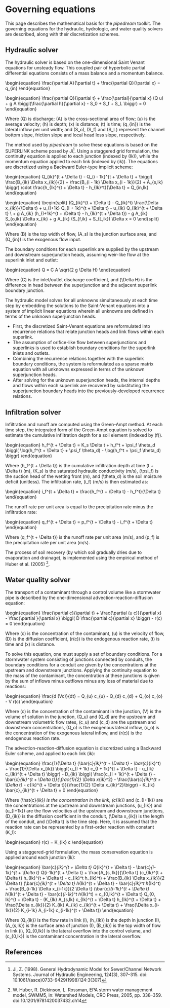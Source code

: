 # Governing equations

This page describes the mathematical basis for the *pipedream* toolkit. The governing equations for the hydraulic, hydrologic, and water quality solvers are described, along with their discretization schemes.

## Hydraulic solver

The hydraulic solver is based on the one-dimensional Saint Venant equations for unsteady flow. This coupled pair of hyperbolic partial differential equations consists of a mass balance and a momentum balance.

\begin{equation} \frac{\partial A}{\partial t} + \frac{\partial Q}{\partial x} = q_{in} \end{equation}

\begin{equation} \frac{\partial Q}{\partial t} + \frac{\partial}{\partial x} (Q u) + g A \biggl(\frac{\partial h}{\partial x} - S_0 + S_f + S_L \biggr) = 0 \end{equation}

Where \(Q\) is discharge; \(A\) is the cross-sectional area of flow; \(u\) is the
average velocity; \(h\) is depth; \(x\) is distance; \(t\) is time; \(q_{in}\) is the
lateral inflow per unit width; and \(S_o\), \(S_f\) and \(S_L\) represent the channel
bottom slope, friction slope and local head loss slope, respectively.

The method used by *pipedream* to solve these equations is based on the
SUPERLINK scheme posed by Ji[^1]. Using a staggered grid formulation, the
continuity equation is applied to each junction (indexed by \(Ik\)), while the
momentum equation applied to each link (indexed by \(ik\)). The equations are
discretized using a Backward Euler-type implicit scheme:

\begin{equation} Q_{ik}^{t + \Delta t} - Q_{i - 1k}^{t + \Delta t} + \biggl( \frac{B_{ik} \Delta x_{ik}}{2} + \frac{B_{i - 1k} \Delta x_{i - 1k}}{2} + A_{s,Ik} \biggr) \cdot \frac{h_{Ik}^{t + \Delta t} - h_{Ik}^t}{\Delta t} = Q_{in,Ik} \end{equation}

\begin{equation}
  \begin{split}
    (Q_{ik}^{t + \Delta t} - Q_{ik}^t) \frac{\Delta x_{ik}}{\Delta t} + u_{I+1k}
    Q_{I + 1k}^{t + \Delta t} - u_{Ik} Q_{Ik}^{t + \Delta t} \\
    + g A_{ik} (h_{I+1k}^{t + \Delta t} - h_{Ik}^{t + \Delta t}) 
    - g A_{ik} S_{o,ik} \Delta x_{ik} + g
    A_{ik} (S_{f,ik} + S_{L,ik}) \Delta x = 0
  \end{split}
\end{equation}

Where \(B\) is the top width of flow, \(A_s\) is the junction surface area, and
\(Q_{in}\) is the exogenous flow input.

The boundary conditions for each superlink are supplied by the upstream and
downstream superjunction heads, assuming weir-like flow at the superlink inlet
and outlet:

\begin{equation}
  Q = C A \sqrt{2 g \Delta H} 
\end{equation}

Where \(C\) is the inlet/outlet discharge coefficient, and \(\Delta H\) is the
difference in head between the superjunction and the adjacent superlink boundary
junction.

The hydraulic model solves for all unknowns simultaneously at each time step by
embedding the solutions to the Saint-Venant equations into a system of implicit
linear equations wherein all unknowns are defined in terms of the unknown
superjunction heads.

- First, the discretized Saint-Venant equations are reformulated into recurrence
  relations that relate junction heads and link flows within each superlink.
- The assumption of orifice-like flow between superjunctions and superlinks
  is used to establish boundary conditions for the superlink inlets and outlets.
- Combining the recurrence relations together with the superlink boundary
  conditions, the system is reformulated as a sparse matrix equation with all
  unknowns expressed in terms of the unknown superjunction heads.
- After solving for the unknown superjunction heads, the internal depths and
  flows within each superlink are recovered by substituting the superjunction
  boundary heads into the previously-developed recurrence relations.
  
## Infiltration solver

Infiltration and runoff are computed using the Green-Ampt method. At each time
step, the integrated form of the Green-Ampt equation is solved to estimate the
cumulative infiltration depth for a soil element (indexed by \(f\)).

\begin{equation}
  h_f^{t + \Delta t}  = K_s \Delta t + h_f^t + \psi_f \theta_d \biggl( \log(h_f^{t + \Delta t} + \psi_f \theta_d) - \log(h_f^t + \psi_f \theta_d) \biggr)
\end{equation}

Where \(h_f^{t + \Delta t}\) is the cumulative infiltration depth at time \(t +
\Delta t\) (m), \(K_s\) is the saturated hydraulic conductivity (m/s), \(\psi_f\) is
the suction head of the wetting front (m), and \(\theta_d\) is the soil moisture
deficit (unitless). The infiltration rate, \(i_f\) (m/s) is then estimated as:

\begin{equation}
 i_f^{t + \Delta t} = \frac{h_f^{t + \Delta t} - h_f^t}{\Delta t}
\end{equation}

The runoff rate per unit area is equal to the precipitation rate minus the infiltration rate:

\begin{equation}
 q_f^{t + \Delta t} = p_f^{t + \Delta t} - i_f^{t + \Delta t}
\end{equation}

Where \(q_f^{t + \Delta t}\) is the runoff rate per unit area (m/s), and \(p_f\) is
the precipitation rate per unit area (m/s).

The process of soil recovery (by which soil gradually dries due to evaporation
and drainage), is implemented using the empirical method of Huber et al. (2005)
[^2].

## Water quality solver

The transport of a contaminant through a control volume like a stormwater pipe
is described by the one-dimensional advection-reaction-diffusion equation:

\begin{equation}
  \frac{\partial c}{\partial t} + \frac{\partial (u c)}{\partial x} - \frac{\partial }{\partial x} \biggl( D \frac{\partial c}{\partial x} \biggr) - r(c) = 0
\end{equation}

Where \(c\) is the concentration of the contaminant, \(u\) is the velocity of flow,
\(D\) is the diffusion coefficient, \(r(c)\) is the endogenous reaction rate, \(t\) is
time and \(x\) is distance.

To solve this equation, one must supply a set of boundary conditions. For a
stormwater system consisting of junctions connected by conduits, the boundary
conditions for a conduit are given by the concentrations at the upstream and
downstream junctions. Applying the continuity equation to the mass of the
contaminant, the concentration at these junctions is given by the sum of inflows
minus outflows minus any loss of material due to reactions:

\begin{equation}
    \frac{d (Vc)}{dt} = Q_{u} c_{u} - Q_{d} c_{d} + Q_{o} c_{o} - V r(c)
\end{equation}

Where \(c\) is the concentration of the contaminant in the junction, \(V\) is the
volume of solution in the junction, \(Q_u\) and \(Q_d\) are the upstream and
downstream volumetric flow rates, \(c_u\) and \(c_d\) are the upstream and
downstream concentrations, \(Q_o\) is the exogenous lateral inflow, \(c_o\) is the
concentration of the exogenous lateral inflow, and \(r(c)\) is the endogenous
reaction rate.

The advection-reaction-diffusion equation is discretized using a Backward Euler
scheme, and applied to each link \(ik\):

\begin{equation}
    \frac{1}{\Delta t} (\bar{c}_{ik}^{t + \Delta t} - \bar{c}_{ik}^t) + \frac{1}{\Delta x_{ik}} \biggl( u_{I + 1k} c_{I + 1k}^{t + \Delta t} - u_{Ik} c_{Ik}^{t + \Delta t} \biggr) - D_{ik} \biggl( \frac{c_{I + 1k}^{t + \Delta t} - \bar{c}_{ik}^{t + \Delta t}}{\frac{1}{2} \Delta x_{ik}^2} - \frac{\bar{c}_{ik}^{t + \Delta t} - c_{Ik}^{t + \Delta t}}{\frac{1}{2} \Delta x_{ik}^2}\biggr) - K_{ik} \bar{c}_{ik}^{t + \Delta t} = 0
\end{equation}

Where \(\hat{c}_{ik}\) is the concentration in the link, \(c_{Ik}\) and \(c_{I+1k}\)
are the concentrations at the upstream and downstream junctions, \(u_{Ik}\) and
\(u_{I+1k}\) are the flow velocities at the upstream and downstream junctions,
\(D_{ik}\) is the diffusion coefficient in the conduit, \(\Delta x_{ik}\) is the
length of the conduit, and \(\Delta t\) is the time step. Here, it is assumed that
the reaction rate can be represented by a first-order reaction with constant
\(K_1\):

\begin{equation}
    r(c) = K_{ik} c
\end{equation}

Using a staggered-grid formulation, the mass conservation equation is applied
around each junction \(Ik\):

\begin{equation}
  \bar{c}_{ik}^{t + \Delta t} Q_{ik}^{t + \Delta t} - \bar{c}_{i-1k}^{t + \Delta t} Q_{i-1k}^{t + \Delta t} + \frac{A_{s, Ik}}{\Delta t} (c_{Ik}^{t + \Delta t} h_{Ik}^{t + \Delta t} - c_{Ik}^t h_{Ik}^t) + \frac{B_{ik} \Delta x_{ik}}{2 \Delta t} (\bar{c}_{ik}^{t + \Delta t} h_{Ik}^{t + \Delta t} - \bar{c}_{ik}^t h_{Ik}^t) + \frac{B_{i-1k} \Delta x_{i-1k}}{2 \Delta t} (\bar{c}_{i-1k}^{t + \Delta t} h_{Ik}^{t + \Delta t} - \bar{c}_{i-1k}^t h_{Ik}^t) = c_{0,Ik}^{t + \Delta t} Q_{0, Ik}^{t + \Delta t} - (K_{Ik} A_{s,Ik} c_{Ik}^{t + \Delta t} h_{Ik}^{t + \Delta t} + \frac{\Delta x_{ik}}{2} K_{ik} A_{ik} c_{ik}^{t + \Delta t} + \frac{\Delta x_{i-1k}}{2} K_{i-1k} A_{i-1k} c_{i-1k}^{t + \Delta t})
\end{equation}

Where \(Q_{ik}\) is the flow rate in link \(i\), \(h_{Ik}\) is the depth in junction
\(I\), \(A_{s,Ik}\) is the surface area of junction \(I\), \(B_{ik}\) is the top width
of flow in link \(i\), \(Q_{0,Ik}\) is the lateral overflow into the control volume,
and \(c_{0,Ik}\) is the contaminant concentration in the lateral overflow.

## References

[^1]: Ji, Z. (1998). General Hydrodynamic Model for Sewer/Channel Network Systems. Journal of Hydraulic Engineering, 124(3), 307–315. doi: 10.1061/(asce)0733-9429(1998)124:3(307)

[^2]: W. Huber, R. Dickinson, L. Rossman, EPA storm water management model, SWMM5, in: Watershed Models, CRC Press, 2005, pp. 338–359. doi:10.1201/9781420037432.ch14
